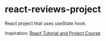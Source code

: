 # react-reviews-project
React project that uses useState hook.

Inspiration: [React Tutorial and Project Course](https://www.udemy.com/course/react-tutorial-and-projects-course)
